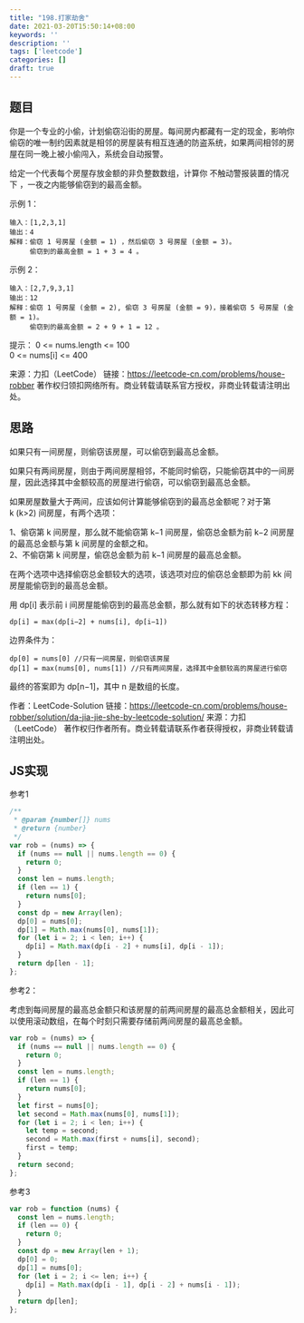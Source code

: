 ```yaml
---
title: "198.打家劫舍"
date: 2021-03-20T15:50:14+08:00
keywords: ''
description: ''
tags: ['leetcode']
categories: []
draft: true
---
```


## 题目

你是一个专业的小偷，计划偷窃沿街的房屋。每间房内都藏有一定的现金，影响你偷窃的唯一制约因素就是相邻的房屋装有相互连通的防盗系统，如果两间相邻的房屋在同一晚上被小偷闯入，系统会自动报警。

给定一个代表每个房屋存放金额的非负整数数组，计算你 不触动警报装置的情况下 ，一夜之内能够偷窃到的最高金额。

示例 1：
```
输入：[1,2,3,1]
输出：4
解释：偷窃 1 号房屋 (金额 = 1) ，然后偷窃 3 号房屋 (金额 = 3)。
     偷窃到的最高金额 = 1 + 3 = 4 。
```

示例 2：
```
输入：[2,7,9,3,1]
输出：12
解释：偷窃 1 号房屋 (金额 = 2), 偷窃 3 号房屋 (金额 = 9)，接着偷窃 5 号房屋 (金额 = 1)。
     偷窃到的最高金额 = 2 + 9 + 1 = 12 。
```

提示：
0 <= nums.length <= 100   
0 <= nums[i] <= 400  

来源：力扣（LeetCode）
链接：https://leetcode-cn.com/problems/house-robber
著作权归领扣网络所有。商业转载请联系官方授权，非商业转载请注明出处。


## 思路 

如果只有一间房屋，则偷窃该房屋，可以偷窃到最高总金额。  

如果只有两间房屋，则由于两间房屋相邻，不能同时偷窃，只能偷窃其中的一间房屋，因此选择其中金额较高的房屋进行偷窃，可以偷窃到最高总金额。   


如果房屋数量大于两间，应该如何计算能够偷窃到的最高总金额呢？对于第 k (k>2) 间房屋，有两个选项：

1、偷窃第 k 间房屋，那么就不能偷窃第 k−1 间房屋，偷窃总金额为前 k−2 间房屋的最高总金额与第 k 间房屋的金额之和。  
2、不偷窃第 k 间房屋，偷窃总金额为前 k−1 间房屋的最高总金额。  

在两个选项中选择偷窃总金额较大的选项，该选项对应的偷窃总金额即为前 kk 间房屋能偷窃到的最高总金额。   

用 dp[i] 表示前 i 间房屋能偷窃到的最高总金额，那么就有如下的状态转移方程：  
```
dp[i] = max(dp[i−2] + nums[i], dp[i−1])
```

边界条件为：
```
dp[0] = nums[0] //只有一间房屋，则偷窃该房屋
dp[1] = max(nums[0], nums[1]) //只有两间房屋，选择其中金额较高的房屋进行偷窃
```
最终的答案即为 dp[n−1]，其中 n 是数组的长度。

作者：LeetCode-Solution
链接：https://leetcode-cn.com/problems/house-robber/solution/da-jia-jie-she-by-leetcode-solution/
来源：力扣（LeetCode）
著作权归作者所有。商业转载请联系作者获得授权，非商业转载请注明出处。


## JS实现

参考1
```javascript
/**
 * @param {number[]} nums
 * @return {number}
 */
var rob = (nums) => {
  if (nums == null || nums.length == 0) {
    return 0;
  }
  const len = nums.length;
  if (len == 1) {
    return nums[0];
  }
  const dp = new Array(len);
  dp[0] = nums[0];
  dp[1] = Math.max(nums[0], nums[1]);
  for (let i = 2; i < len; i++) {
    dp[i] = Math.max(dp[i - 2] + nums[i], dp[i - 1]);
  }
  return dp[len - 1];
};
```

参考2：   

考虑到每间房屋的最高总金额只和该房屋的前两间房屋的最高总金额相关，因此可以使用滚动数组，在每个时刻只需要存储前两间房屋的最高总金额。

```javascript
var rob = (nums) => {
  if (nums == null || nums.length == 0) {
    return 0;
  }
  const len = nums.length;
  if (len == 1) {
    return nums[0];
  }
  let first = nums[0];
  let second = Math.max(nums[0], nums[1]);
  for (let i = 2; i < len; i++) {
    let temp = second;
    second = Math.max(first + nums[i], second);
    first = temp;
  }
  return second;
};
```

参考3
```javascript
var rob = function (nums) {
  const len = nums.length;
  if (len == 0) {
    return 0;
  }
  const dp = new Array(len + 1);
  dp[0] = 0;
  dp[1] = nums[0];
  for (let i = 2; i <= len; i++) {
    dp[i] = Math.max(dp[i - 1], dp[i - 2] + nums[i - 1]);
  }
  return dp[len];
};
```
